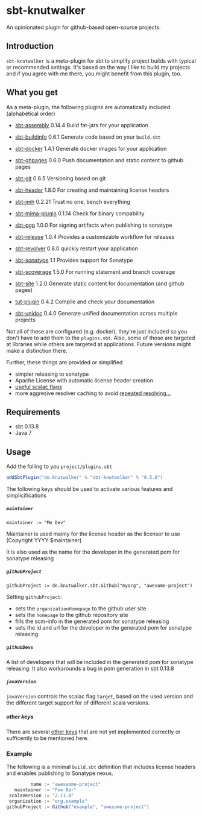 # sbt-knutwalker

An opinionated plugin for github-based open-source projects.


## Introduction

`sbt-knutwalker` is a meta-plugin for sbt to simplify project builds
with typical or recommended settings.
It's based on the way I like to build my projects and if you agree with
me there, you might benefit from this plugin, too.

## What you get

As a meta-plugin, the following plugins are automatically included (alphabetical order)

- [sbt-assembly](https://github.com/sbt/sbt-assembly) 0.14.4
  Build fat-jars for your application

- [sbt-buildinfo](https://github.com/sbt/sbt-buildinfo) 0.6.1
  Generate code based on your `build.sbt`
  
- [sbt-docker](https://github.com/marcuslonnberg/sbt-docker) 1.4.1
  Generate docker images for your application
  
- [sbt-ghpages](https://github.com/sbt/sbt-ghpages) 0.6.0
  Push documentation and static content to github pages
  
- [sbt-git](https://github.com/sbt/sbt-git) 0.8.5
  Versioning based on git

- [sbt-header](https://github.com/sbt/sbt-header) 1.8.0
  For creating and maintaining license headers

- [sbt-jmh](https://github.com/ktoso/sbt-jmh) 0.2.21
  Trust no one, bench everything
  
- [sbt-mima-plugin](https://github.com/typesafehub/migration-manager/wiki/Sbt-plugin) 0.1.14
  Check for binary compability

- [sbt-pgp](https://github.com/sbt/sbt-pgp) 1.0.0
  For signing artifacts when publishing to sonatype

- [sbt-release](https://github.com/sbt/sbt-release) 1.0.4
  Provides a customizable workflow for releases

- [sbt-revolver](https://github.com/spray/sbt-revolver) 0.8.0
  quickly restart your application

- [sbt-sonatype](https://github.com/xerial/sbt-sonatype) 1.1
  Provides support for Sonatype

- [sbt-scoverage](https://github.com/scoverage/sbt-scoverage) 1.5.0
  For running statement and branch coverage

- [sbt-site](https://github.com/sbt/sbt-site) 1.2.0
  Generate static content for documentation (and github pages)
  
- [tut-plugin](https://github.com/tpolecat/tut) 0.4.2
  Compile and check your documentation
  
- [sbt-unidoc](https://github.com/sbt/sbt-unidoc) 0.4.0
  Generate unified documentation across multiple projects

Not all of these are configured (e.g. docker), they're just included so you don't
have to add them to the `plugins.sbt`. Also, some of those are targeted at libraries
while others are targeted at applications. Future versions might make a distinction there.



Further, these things are provided or simplified

- simpler releasing to sonatype
- Apache License with automatic license header creation
- [useful scalac flags](http://tpolecat.github.io/2014/04/11/scalac-flags.html)
- more aggresive resolver caching to avoid [repeated resolving...](https://twitter.com/datazenit/status/585540351978536962/photo/1)


## Requirements

- sbt 0.13.8
- Java 7

## Usage

Add the folling to you `project/plugins.sbt`

```scala
addSbtPlugin("de.knutwalker" % "sbt-knutwalker" % "0.5.0")
```

The following keys should be used to activate various features and simplicifications

##### `maintainer`

`maintainer := "Me Dev"`

Maintainer is used mainly for the license header as the licenser to use
(Copyright YYYY $maintainer)

It is also used as the name for the developer in the generated pom for
sonatype releasing

##### `githubProject`

`githubProject := de.knutwalker.sbt.Github("myorg", "awesome-project")`

Setting `githubProject`:
  - sets the `organizationHomepage` to the github user site
  - sets the `homepage` to the github repository site
  - fills the scm-info in the generated pom for sonatype releasing
  - sets the id and url for the developer in the generated pom for
sonatype releasing

##### `githubDevs`

A list of developers that will be included in the generated pom for
sonatype releasing.
It also workarounds a bug in pom generation in sbt 0.13.8


##### `javaVersion`

`javaVersion` controls the scalac flag `target`, based on the used version
and the different target support for of different scala versions.

##### _other keys_

There are several [other keys](src/main/scala/KSbtKeys.scala) that are not yet implemented
correctly or sufficently to be mentioned here.


### Example

The following is a minimal `build.sbt` definition that includes
license headers and enables publishing to Sonatype nexus.

```scala
         name := "aweseome-project"
   maintainer := "Foo Bar"
 scalaVersion := "2.11.8"
 organization := "org.example"
githubProject := Github("example", "awesome-project")
```
